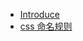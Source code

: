 * [Introduce](/front-end/css/)
* [css 命名规则<i class="ri-fire-line light-red"></i>](/front-end/css/css-命名规则.md "css 命名规则")

